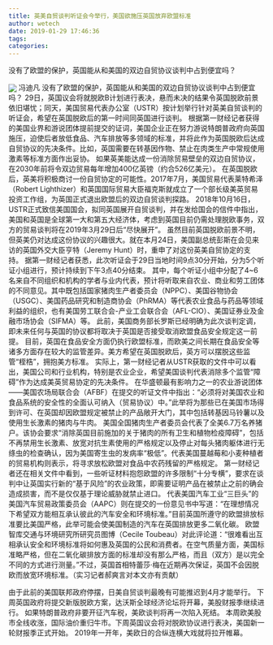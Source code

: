 ```yaml
---
title: 英美自贸谈判听证会今举行，美国欲施压英国放弃欧盟标准
author: wetech
date: 2019-01-29 17:46:36
tags: 
categories: 
---
```

没有了欧盟的保护，英国能从和美国的双边自贸协议谈判中占到便宜吗？
<!-- more -->
<img align="center" border="0" src="https://imgcdn.yicai.com/uppics/images/2019/01/5ff297a6337244a09f8227a50e3feebf.jpg" />
冯迪凡
没有了欧盟的保护，英国能从和美国的双边自贸协议谈判中占到便宜吗？
29日，英国议会将就脱欧B计划进行表决，悬而未决的结果令英国脱欧前景依旧堪忧；同天，美国贸易代表办公室（USTR）按计划举行针对英美自贸谈判的听证会，希望在英国脱欧后的第一时间同英国进行谈判。
根据第一财经记者获得的美国业界和游说团体提前提交的证词，美国企业正在努力游说特朗普政府向英国施压，迫使后者放低食品、汽车排放等多领域的标准，并将此作为英国脱欧后达成自贸协议的先决条件。比如，英国需要在转基因作物、禁止在肉类生产中常规使用激素等标准方面作出妥协。
如果英美能达成一份消除贸易壁垒的双边自贸协议，在2030年前将令双边贸易每年增加400亿英镑（约合526亿美元）。
在英国脱欧后，英美将积极商讨一份自贸协定的可能性。2017年7月，美国贸易代表莱特希泽（Robert Lighthizer）和英国国际贸易大臣福克斯就成立了一个部长级美英贸易投资工作组，为英国正式退出欧盟后的双边自贸谈判探路。
2018年10月16日，USTR正式致信美国国会，拟同英国展开自贸谈判，并在发给国会的信件中指出，美国和英国是全球第一大和第五大经济体，考虑到英国目前仍需处理脱欧事务，双方的贸易谈判将在2019年3月29日后“尽快展开”。
虽然目前英国脱欧前景不明，但英美仍对达成这份协议的兴趣很大。就在本月24日，美国副总统彭斯在会见来访的英国外交大臣亨特（Jeremy Hunt）时，重申了对这份英美自贸协定的支持。
据第一财经记者获悉，此次听证会于29日当地时间9点30分开始，分为5个听证小组进行，预计持续到下午3点40分结束。
其中，每个听证小组中分配了4~6名来自不同组织和机构的学者与业内代表，预计将听取来自农业、商业和劳工团体的不同意见。其中既包括国家猪肉生产者委员会（NPPC）、美国谷物协会（USGC）、美国药品研究和制造商协会（PhRMA）等代表农业食品与药品等领域利益的组织，也有美国劳工联合会-产业工会联合会（AFL-CIO）、美国证券业及金融市场协会（SIFMA）等。
此前，美国商务部长罗斯已经明确为此次谈判定调，即未来任何与英国的协议都将取决于英国是否接受取消欧盟食品安全规定这一前提。
目前，英国在食品安全方面仍执行欧盟标准，而欧美之间长期在食品安全等诸多方面存在较大的监管差异。美方希望在英国脱欧后，英方可以摆脱这些监管“桎梏”，拥抱美方标准。
实际上，第一财经记者从USTR获取的文件中可以看出，美国公司和行业机构，特别是农业企业，希望美国谈判代表消除多个监管“障碍”作为达成美英贸易协定的先决条件。
在华盛顿最有影响力之一的农业游说团体——美国农场局联合会（AFBF）在提交的听证文件中指出：“必须将对美国农业和食品系统的安全性的全面认可纳入（贸易协议）中。”此举将为那些已在美国市场得到许可、在英国却因欧盟规定被禁止的产品敞开大门，其中包括转基因马铃薯以及使用生长激素的猪肉与牛肉。
美国全国猪肉生产者委员会代表了全美6.7万名养猪户。该协会要求“消除英国目前施加的关于猪肉的所有卫生和植物检疫障碍”，包括不再禁用生长激素、放宽对抗生素使用的严格规定以及停止对每头猪肉躯体进行无绦虫的检查确认，因为美国寄生虫的发病率“极低”。代表美国蔓越莓和小麦种植者的贸易机构则表示，将寻求放松欧盟对食品中农药残留的严格规定。
第一财经记者还在相关文件中看到，一些听证材料抱怨欧盟的许多限制“十分专横”，要求在谈判中让英国实行新的“基于风险”的农业政策，即需要证明产品在被禁止之前的确会造成损害，而不是仅仅基于理论威胁就禁止进口。
代表美国汽车工业“三巨头”的美国汽车贸易政策委员会（AAPC）则在提交的一份意见书中写道：“在理想情况下希望双方能相互承认彼此的汽车安全和环境标准。”目前英国所遵守的欧盟排放标准要比美国严格，此举可能会使美国制造的汽车在英国排放更多二氧化碳。
欧盟智库交通与环境研究所研究员图博（Cecile Toubeau）对此评论道：“很难看出互相承认安全和环境标准将如何惠及英国的公民和消费者。在空气质量方面，美国标准略严格，但在二氧化碳排放方面的标准却没有那么严格，而且（双方）是以完全不同的方式进行测量。”不过，英国首相特蕾莎·梅在近期再次保证，英国不会因脱欧而放宽环境标准。（实习记者郝爽言对本文亦有贡献）
 
 
由于此前的美国联邦政府停摆，日美自贸谈判最晚有可能推迟到4月才能举行。
下周英国政府将提交新版脱欧方案，达沃斯全球经济论坛将开幕，美股财报季继续进行。
如果特朗普政府非要开征汽车税，美欧谈判将再一次陷入死结。
本周欧美股市全线收涨，国际油价重归牛市。下周英国议会将对脱欧协议进行表决，美国新一轮财报季正式开始。
2019年一开年，美欧日的合纵连横大戏就将拉开帷幕。
